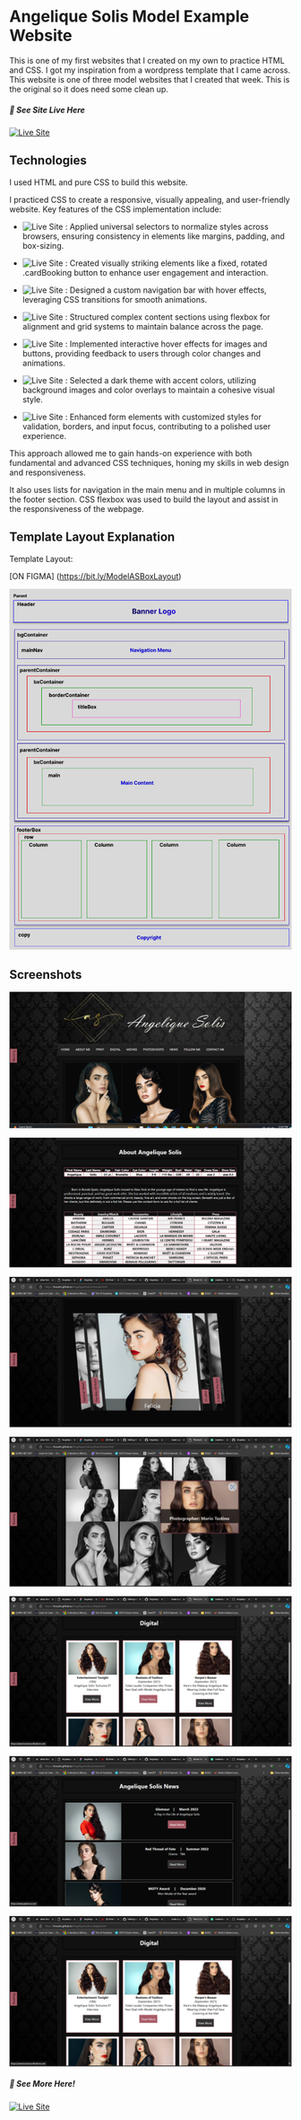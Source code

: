 
# Angelique Solis Model Example Website

This is one of my first websites that I created on my own to practice HTML and CSS. I got my inspiration from a wordpress template that I came across. This website is one of three model websites that I created that week. This is the original so it does need some clean up.




##### 🔗 **See Site Live Here**
[![Live Site](https://img.shields.io/badge/Angelique_Solis-000?style=for-the-badge&logo=ko-fi&logoColor=white)](https://ttsouth.github.io/AngeliqueSolis.io/)




## Technologies

I used HTML and pure CSS to build this website.

I practiced CSS to create a responsive, visually appealing, and user-friendly website. Key features of the CSS implementation include:

  - ![Live Site](https://img.shields.io/badge/Global_Styling-000?style=for-the-badge&logo=ko-fi&logoColor=purple) : Applied universal selectors to normalize styles across browsers, ensuring consistency in elements like margins, padding, and box-sizing.


  - ![Live Site](https://img.shields.io/badge/Fixed_and_Rotated_Elements-000?style=for-the-badge&logo=ko-fi&logoColor=purple) : Created visually striking elements like a fixed, rotated .cardBooking button to enhance user engagement and interaction.


  - ![Live Site](https://img.shields.io/badge/Custom_Navigation-000?style=for-the-badge&logo=ko-fi&logoColor=purple) : Designed a custom navigation bar with hover effects, leveraging CSS transitions for smooth animations.


 - ![Live Site](https://img.shields.io/badge/Content_Layouts-000?style=for-the-badge&logo=ko-fi&logoColor=purple) : Structured complex content sections using flexbox for alignment and grid systems to maintain balance across the page.


 - ![Live Site](https://img.shields.io/badge/Hover_Effects-000?style=for-the-badge&logo=ko-fi&logoColor=purple) : Implemented interactive hover effects for images and buttons, providing feedback to users through color changes and animations.


 - ![Live Site](https://img.shields.io/badge/Theming_and_Aesthetic-000?style=for-the-badge&logo=ko-fi&logoColor=purple) : Selected a dark theme with accent colors, utilizing background images and color overlays to maintain a cohesive visual style.

 
 - ![Live Site](https://img.shields.io/badge/Form_Styling-000?style=for-the-badge&logo=ko-fi&logoColor=purple) : Enhanced form elements with customized styles for validation, borders, and input focus, contributing to a polished user experience.


This approach allowed me to gain hands-on experience with both fundamental and advanced CSS techniques, honing my skills in web design and responsiveness.


It also uses lists for navigation in the main menu and in multiple columns in the footer section. CSS flexbox was used to build the layout and assist in the responsiveness of the webpage. 


## Template Layout Explanation

Template Layout:

[ON FIGMA] (https://bit.ly/ModelASBoxLayout)

![FIGMA Layout Screenshot](https://github.com/TTSouth/AngeliqueSolis.io/blob/main/ReadMeImages/SolisSiteBoxFigma.png?raw=true)


## Screenshots

![Homepage Screenshot](https://github.com/TTSouth/AngeliqueSolis.io/blob/cf4d6b45a67229a08ac91f668eea5352a2759151/ReadMeImages/ScreenshotHomepage.png?raw=true)

![About Page Screenshot](https://github.com/TTSouth/AngeliqueSolis.io/blob/main/ReadMeImages/Screenshot%202024-08-10%20140702.png?raw=true)

![Movies Page Screenshot](https://github.com/TTSouth/AngeliqueSolis.io/blob/main/ReadMeImages/Screenshot%202024-08-10%20141347.png?raw=true)

![Photoshoots Page Screenshot](https://github.com/TTSouth/AngeliqueSolis.io/blob/main/ReadMeImages/Screenshot%202024-08-10%20140920.png?raw=true)

![Digital Page Screenshot](https://github.com/TTSouth/AngeliqueSolis.io/blob/main/ReadMeImages/Screenshot%202024-08-10%20141028.png?raw=true)

![News Page Screenshot](https://github.com/TTSouth/AngeliqueSolis.io/blob/main/ReadMeImages/Screenshot%202024-08-10%20141057.png?raw=true)

![Digital Page Screenshot](https://github.com/TTSouth/AngeliqueSolis.io/blob/main/ReadMeImages/Screenshot%202024-08-10%20141028.png?raw=true)



##### 🔗 **See More Here!**
[![Live Site](https://img.shields.io/badge/Angelique_Solis-000?style=for-the-badge&logo=ko-fi&logoColor=white)](https://ttsouth.github.io/AngeliqueSolis.io/)

